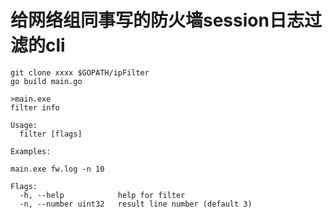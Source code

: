 # 给网络组同事写的防火墙session日志过滤的cli

```
git clone xxxx $GOPATH/ipFilter
go build main.go
```
```
>main.exe
filter info

Usage:
  filter [flags]

Examples:

main.exe fw.log -n 10

Flags:
  -h, --help            help for filter
  -n, --number uint32   result line number (default 3)
```